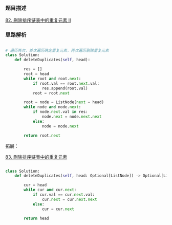### 题目描述

[82. 删除排序链表中的重复元素 II](https://leetcode.cn/problems/remove-duplicates-from-sorted-list-ii/)

### 思路解析



```python

# 遍历两次，首次遍历确定重复元素，再次遍历删除重复元素
class Solution:
    def deleteDuplicates(self, head):

        res = []
        root = head
        while root and root.next:
            if root.val == root.next.val:
                res.append(root.val)
            root = root.next

        root = node = ListNode(next = head)
        while node and node.next:
            if node.next.val in res:
                node.next = node.next.next
            else:
                node = node.next

        return root.next

```


拓展：

[83. 删除排序链表中的重复元素](https://leetcode.cn/problems/remove-duplicates-from-sorted-list/)


```python 

class Solution:
    def deleteDuplicates(self, head: Optional[ListNode]) -> Optional[ListNode]:

        cur = head
        while cur and cur.next:
            if cur.val == cur.next.val:
                cur.next = cur.next.next
            else:
                cur = cur.next

        return head

```
